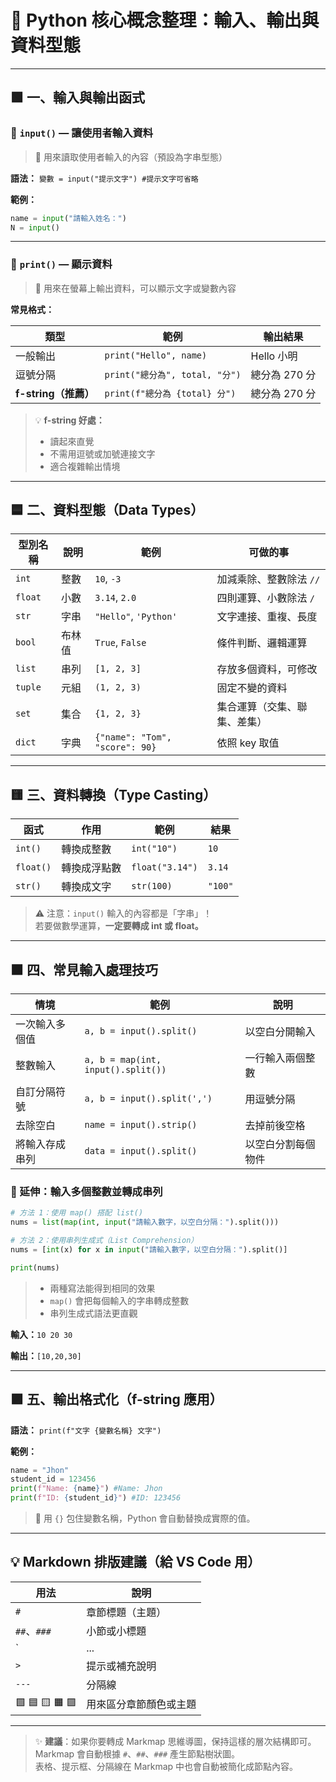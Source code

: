 # 🧠 Python 核心概念整理：輸入、輸出與資料型態
---
## 🟩 一、輸入與輸出函式

### 🔹 `input()` — 讓使用者輸入資料
> 📘 用來讀取使用者輸入的內容（預設為字串型態）

**語法：**
`變數 = input("提示文字") #提示文字可省略`

**範例：**
```python 
name = input("請輸入姓名：")
N = input()
```

---

### 🔹 `print()` — 顯示資料
> 📘 用來在螢幕上輸出資料，可以顯示文字或變數內容

**常見格式：**

| 類型 | 範例 | 輸出結果 |
|------|------|-----------|
| 一般輸出 | `print("Hello", name)` | Hello 小明 |
| 逗號分隔 | `print("總分為", total, "分")` | 總分為 270 分 |
| **f-string（推薦）** | `print(f"總分為 {total} 分")` | 總分為 270 分 |

> 💡 **f-string 好處：**
> - 讀起來直覺  
> - 不需用逗號或加號連接文字  
> - 適合複雜輸出情境  

---

## 🟦 二、資料型態（Data Types）

| 型別名稱 | 說明 | 範例 | 可做的事 |
|-----------|------|------|-----------|
| `int` | 整數 | `10`, `-3` | 加減乘除、整數除法 `//` |
| `float` | 小數 | `3.14`, `2.0` | 四則運算、小數除法 `/` |
| `str` | 字串 | `"Hello"`, `'Python'` | 文字連接、重複、長度 |
| `bool` | 布林值 | `True`, `False` | 條件判斷、邏輯運算 |
| `list` | 串列 | `[1, 2, 3]` | 存放多個資料，可修改 |
| `tuple` | 元組 | `(1, 2, 3)` | 固定不變的資料 |
| `set` | 集合 | `{1, 2, 3}` | 集合運算（交集、聯集、差集） |
| `dict` | 字典 | `{"name": "Tom", "score": 90}` | 依照 key 取值 |

---

## 🟨 三、資料轉換（Type Casting）

| 函式 | 作用 | 範例 | 結果 |
|------|------|------|------|
| `int()` | 轉換成整數 | `int("10")` | `10` |
| `float()` | 轉換成浮點數 | `float("3.14")` | `3.14` |
| `str()` | 轉換成文字 | `str(100)` | `"100"` |
> ⚠️ 注意：`input()` 輸入的內容都是「字串」！  
> 若要做數學運算，**一定要轉成 int 或 float。**

---

## 🟧 四、常見輸入處理技巧

| 情境 | 範例 | 說明 |
|------|------|------|
| 一次輸入多個值 | `a, b = input().split()` | 以空白分開輸入 |
| 整數輸入 | `a, b = map(int, input().split())` | 一行輸入兩個整數 |
| 自訂分隔符號 | `a, b = input().split(',')` | 用逗號分隔 |
| 去除空白 | `name = input().strip()` | 去掉前後空格 |
| 將輸入存成串列 | `data = input().split()` | 以空白分割每個物件 |

### 🔸 延伸：輸入多個整數並轉成串列

```python
# 方法 1：使用 map() 搭配 list()
nums = list(map(int, input("請輸入數字，以空白分隔：").split()))  

# 方法 2：使用串列生成式（List Comprehension）
nums = [int(x) for x in input("請輸入數字，以空白分隔：").split()]

print(nums)
```

> - 兩種寫法能得到相同的效果  
> - `map()` 會把每個輸入的字串轉成整數  
> - 串列生成式語法更直觀  

**輸入：**`10 20 30`

**輸出：**`[10,20,30]`

---

## 🟪 五、輸出格式化（f-string 應用）

**語法：**
`print(f"文字 {變數名稱} 文字")`

**範例：**
```python
name = "Jhon"
student_id = 123456
print(f"Name: {name}") #Name: Jhon
print(f"ID: {student_id}") #ID: 123456
```

> 💬 用 `{}` 包住變數名稱，Python 會自動替換成實際的值。  


---

## 💡 Markdown 排版建議（給 VS Code 用）

| 用法 | 說明 |
|------|------|
| `#` | 章節標題（主題） |
| `##`、`###` | 小節或小標題 |
| `| ... |` | 製作表格 |
| `>` | 提示或補充說明 |
| `---` | 分隔線 |
| 🟩 🟦 🟨 🟧 🟪 | 用來區分章節顏色或主題 |

---

> ✨ **建議**：如果你要轉成 Markmap 思維導圖，保持這樣的層次結構即可。  
> Markmap 會自動根據 `#`、`##`、`###` 產生節點樹狀圖。  
> 表格、提示框、分隔線在 Markmap 中也會自動被簡化成節點內容。


